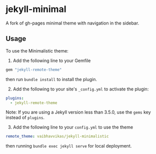 # jekyll-minimal

A fork of gh-pages minimal theme with navigation in the sidebar.

## Usage

To use the Minimalistic theme:

1. Add the following line to your Gemfile

```ruby
gem "jekyll-remote-theme"
```

then run `bundle install` to install the plugin.

2. Add the following to your site's `_config.yml` to activate the plugin:

```yml
plugins:
  - jekyll-remote-theme
```

Note: If you are using a Jekyll version less than 3.5.0, use the `gems` key instead of `plugins`.

3. Add the following line to your `config.yml` to use the theme

```yml
remote_theme: vaibhavvikas/jekyll-minimalistic
```

then running `bundle exec jekyll serve` for local deployment.
